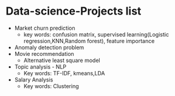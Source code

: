 # Data-science-Projects list
 - Market churn prediction 
    - key words: confusion matrix, supervised learning(Logistic regression,KNN,Random forest), feature importance
 - Anomaly detection problem
 - Movie recommendation 
    - Alternative least square model
 - Topic analysis - NLP
    - Key words: TF-IDF, kmeans,LDA
 - Salary Analysis
    - Key words: Clustering
